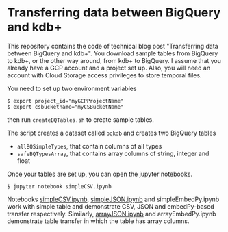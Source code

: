 # Transferring data between BigQuery and kdb+

This repository contains the code of technical blog post "Transferring data between BigQuery and kdb+". You download sample tables from BigQuery to kdb+, or the other way around, from kdb+ to BigQuery. I assume that you already have a GCP account and a project set up. Also, you will need an account with Cloud Storage access privileges to store temporal files.

You need to set up two environment variables
```
$ export project_id="myGCPProjectName"
$ export csbucketname="myCSBucketName"
```

then run `createBQTables.sh` to create sample tables.

The script creates a dataset called `bqkdb` and creates two BigQuery tables
   * `allBQSimpleTypes`, that contain columns of all types
   * `safeBQTypesArray`, that contains array columns of string, integer and float

Once your tables are set up, you can open the jupyter notebooks.

```
$ jupyter notebook simpleCSV.ipynb
```

Notebooks [simpleCSV.ipynb](https://github.com/BodonFerenc/BigQueryKdbInteroperability/blob/master/simpleCSV.ipynb), [simpleJSON.ipynb](https://github.com/BodonFerenc/BigQueryKdbInteroperability/blob/master/simpleJSON.ipynb) and simpleEmbedPy.ipynb work with simple table and demonstrate CSV, JSON and embedPy-based transfer respectively. Similarly, [arrayJSON.ipynb](https://github.com/BodonFerenc/BigQueryKdbInteroperability/blob/master/arrayJSON.ipynb) and arrayEmbedPy.ipynb demonstrate table transfer in which the table has array columns.
